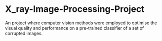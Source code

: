 # X_ray-Image-Processing-Project
An project where computer vision methods were employed to optimise the visual quality and performance on a pre-trained classifier of a set of corrupted images. 
